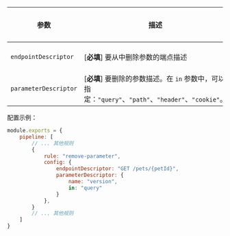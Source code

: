 | 参数 | 描述 | 示例 | 类型 | 默认值 |
| -------- |-------------------------------------------------------------------------------------------------------------------------------------------|----------------------------|------------------------|-----------|
| `endpointDescriptor`  | [**必填**] 要从中删除参数的端点描述 | `{"path": "/pets", "method": "get"}` | `EndpointDescriptorConfig` | - |
| `parameterDescriptor`  | [**必填**] 要删除的参数描述。在 `in` 参数中，可以指定：`"query"`、`"path"`、`"header"`、`"cookie"`。 | `{"name": "petId", "in": "path"}` | `EndpointParameterDescriptorConfig` | - |

配置示例：

```js
module.exports = {
    pipeline: [
        // ... 其他规则
        {
            rule: "remove-parameter",
            config: {
                endpointDescriptor: "GET /pets/{petId}",
                parameterDescriptor: {
                    name: "version",
                    in: "query"
                }
            },
        }
        // ... 其他规则
    ]
}
``` 
